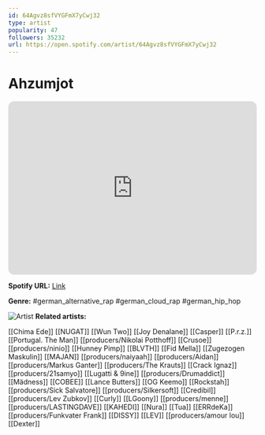 ```yaml
---
id: 64Agvz8sfVYGFmX7yCwj32
type: artist
popularity: 47
followers: 35232
url: https://open.spotify.com/artist/64Agvz8sfVYGFmX7yCwj32
---
```

# Ahzumjot

<iframe style="border-radius:12px" src="https://open.spotify.com/embed/artist/64Agvz8sfVYGFmX7yCwj32" width="100%" height="352" frameBorder="0" allowfullscreen="" allow="autoplay; clipboard-write; encrypted-media; fullscreen; picture-in-picture" loading="lazy"></iframe>

**Spotify URL:** [Link](https://open.spotify.com/artist/64Agvz8sfVYGFmX7yCwj32)

**Genre:**  #german_alternative_rap #german_cloud_rap #german_hip_hop

![Artist](https://i.scdn.co/image/ab6761610000e5eb882aa1f90cfbb0e845c75a33)
**Related artists:**

[[Chima Ede]]
[[NUGAT]]
[[Wun Two]]
[[Joy Denalane]]
[[Casper]]
[[P.r.z.]]
[[Portugal. The Man]]
[[producers/Nikolai Potthoff]]
[[Crusoe]]
[[producers/ninio]]
[[Hunney Pimp]]
[[BLVTH]]
[[Fid Mella]]
[[Zugezogen Maskulin]]
[[MAJAN]]
[[producers/naiyaah]]
[[producers/Aidan]]
[[producers/Markus Ganter]]
[[producers/The Krauts]]
[[Crack Ignaz]]
[[producers/21samyo]]
[[Lugatti & 9ine]]
[[producers/Drumaddict]]
[[Mädness]]
[[COBEE]]
[[Lance Butters]]
[[OG Keemo]]
[[Rockstah]]
[[producers/Sick Salvatore]]
[[producers/Silkersoft]]
[[Credibil]]
[[producers/Lev Zubkov]]
[[Curly]]
[[LGoony]]
[[producers/menne]]
[[producers/LASTINGDAVE]]
[[KAHEDI]]
[[Nura]]
[[Tua]]
[[ERRdeKa]]
[[producers/Funkvater Frank]]
[[DISSY]]
[[LEV]]
[[producers/amour lou]]
[[Dexter]]

